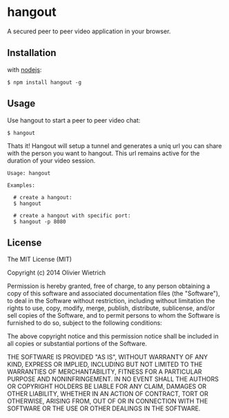 hangout
=====

  A secured peer to peer video application in your browser.


## Installation

with [nodejs](http://nodejs.org):

	$ npm install hangout -g


## Usage

  Use hangout to start a peer to peer video chat: 

```
$ hangout
```

Thats it! Hangout will setup a tunnel and generates a uniq url you can share with the person you want to hangout. This url remains active for the duration of your video session.


```
Usage: hangout

Examples:

  # create a hangout:
  $ hangout

  # create a hangout with specific port:
  $ hangout -p 8080
```

## License

The MIT License (MIT)

Copyright (c) 2014 Olivier Wietrich

Permission is hereby granted, free of charge, to any person obtaining a copy
of this software and associated documentation files (the "Software"), to deal
in the Software without restriction, including without limitation the rights
to use, copy, modify, merge, publish, distribute, sublicense, and/or sell
copies of the Software, and to permit persons to whom the Software is
furnished to do so, subject to the following conditions:

The above copyright notice and this permission notice shall be included in all
copies or substantial portions of the Software.

THE SOFTWARE IS PROVIDED "AS IS", WITHOUT WARRANTY OF ANY KIND, EXPRESS OR
IMPLIED, INCLUDING BUT NOT LIMITED TO THE WARRANTIES OF MERCHANTABILITY,
FITNESS FOR A PARTICULAR PURPOSE AND NONINFRINGEMENT. IN NO EVENT SHALL THE
AUTHORS OR COPYRIGHT HOLDERS BE LIABLE FOR ANY CLAIM, DAMAGES OR OTHER
LIABILITY, WHETHER IN AN ACTION OF CONTRACT, TORT OR OTHERWISE, ARISING FROM,
OUT OF OR IN CONNECTION WITH THE SOFTWARE OR THE USE OR OTHER DEALINGS IN THE
SOFTWARE.
